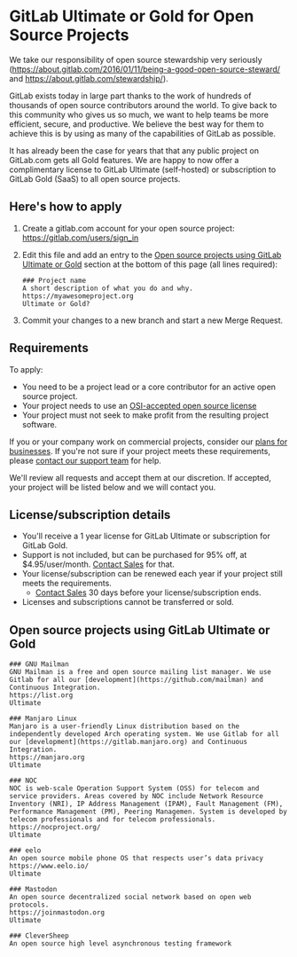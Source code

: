 # GitLab Ultimate or Gold for Open Source Projects

We take our responsibility of open source stewardship very seriously
(https://about.gitlab.com/2016/01/11/being-a-good-open-source-steward/ and https://about.gitlab.com/stewardship/).

GitLab exists today in large part thanks to the work of hundreds of thousands of open source contributors
around the world. To give back to this community who gives us so much, we want to help teams be
more efficient, secure, and productive. We believe the best way for them to achieve this is by
using as many of the capabilities of GitLab as possible.

It has already been the case for years that that any public project on GitLab.com gets all Gold features. We
are happy to now offer a complimentary license to GitLab Ultimate (self-hosted) or subscription to GitLab
Gold (SaaS) to all open source projects.

## Here's how to apply

1.   Create a gitlab.com account for your open source project: https://gitlab.com/users/sign_in
1.   Edit this file and add an entry to the [Open source projects using GitLab Ultimate or Gold](#open-source-projects-using-gitlab-ultimate-or-gold) 
section at the bottom of this page (all lines required):

     ```
     ### Project name
     A short description of what you do and why.
     https://myawesomeproject.org
     Ultimate or Gold?
     ```
     
1.   Commit your changes to a new branch and start a new Merge Request.

## Requirements

To apply:
- You need to be a project lead or a core contributor for an active open source project.
- Your project needs to use an [OSI-accepted open source license](https://opensource.org/licenses/alphabetical#)
- Your project must not seek to make profit from the resulting project software.

If you or your company work on commercial projects, consider our [plans for businesses](https://about.gitlab.com/pricing/). 
If you're not sure if your project meets these requirements, please [contact our support team](https://support.gitlab.com/hc/en-us/requests/new?ticket_form_id=334447) for help.

We'll review all requests and accept them at our discretion. If accepted, your project will be listed below and we will contact you.

## License/subscription details

- You'll receive a 1 year license for GitLab Ultimate or subscription for GitLab Gold.
- Support is not included, but can be purchased for 95% off, at $4.95/user/month. [Contact Sales](https://ultimate-free-post.about.gitlab.com/sales/) for that.
- Your license/subscription can be renewed each year if your project still meets the requirements.
   - [Contact Sales](https://ultimate-free-post.about.gitlab.com/sales/) 30 days before your license/subscription ends.
- Licenses and subscriptions cannot be transferred or sold.

## Open source projects using GitLab Ultimate or Gold

    ### GNU Mailman
    GNU Mailman is a free and open source mailing list manager. We use Gitlab for all our [development](https://github.com/mailman) and Continuous Integration.
    https://list.org
    Ultimate

    ### Manjaro Linux
    Manjaro is a user-friendly Linux distribution based on the independently developed Arch operating system. We use Gitlab for all our [development](https://gitlab.manjaro.org) and Continuous Integration.
    https://manjaro.org
    Ultimate

    ### NOC
    NOC is web-scale Operation Support System (OSS) for telecom and service providers. Areas covered by NOC include Network Resource Inventory (NRI), IP Address Management (IPAM), Fault Management (FM), Performance Management (PM), Peering Managemen. System is developed by telecom professionals and for telecom professionals.
    https://nocproject.org/
    Ultimate

    ### eelo
    An open source mobile phone OS that respects user’s data privacy
    https://www.eelo.io/
    Ultimate

    ### Mastodon
    An open source decentralized social network based on open web protocols.
    https://joinmastodon.org
    Ultimate
    
    ### CleverSheep
    An open source high level asynchronous testing framework
